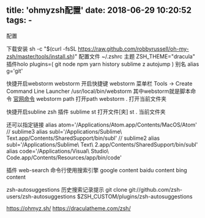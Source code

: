 title: 'ohmyzsh配置'
date: 2018-06-29 10:20:52
tags:
    -
---

配置
<!--more-->
下载安装
sh -c "$(curl -fsSL https://raw.github.com/robbyrussell/oh-my-zsh/master/tools/install.sh)"
配置文件
~/.zshrc
主题
ZSH_THEME="dracula"
插件holo
plugins=(
  git node npm yarn history sublime z autojump
)
别名
alias g='git'

快捷开启webstorm
webstorm 开启快捷键
webstorm 菜单栏 Tools -> Create Command Line Launcher
/usr/local/bin/webstorm 其中webstorm就是脚本命令
[官网命令](https://www.jetbrains.com/help/webstorm/opening-files-from-command-line.html)
webstorm path 打开path
webstorm . 打开当前文件夹

快捷开启subline
zsh 插件 sublime
st 打开文件[夹]
st . 当前文件夹

还可以指定链接
alias atom='/Applications/Atom.app/Contents/MacOS/Atom'
// sublime3
alias subl='/Applications/Sublime\ Text.app/Contents/SharedSupport/bin/subl'
// sublime2
alias subl='/Applications/Sublime\ Text\ 2.app/Contents/SharedSupport/bin/subl'
alias code='/Applications/Visual\ Studio\ Code.app/Contents/Resources/app/bin/code'


插件
web-search 命令行使用搜索引擎
google content
baidu content
bing content

zsh-autosuggestions 历史搜索记录提示
git clone git://github.com/zsh-users/zsh-autosuggestions $ZSH_CUSTOM/plugins/zsh-autosuggestions


https://ohmyz.sh/
https://draculatheme.com/zsh/
